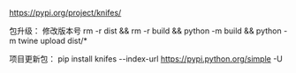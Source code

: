 https://pypi.org/project/knifes/

包升级：
修改版本号
rm -r dist && rm -r build && python -m build && python -m twine upload dist/*


项目更新包：
pip install knifes --index-url https://pypi.python.org/simple -U
